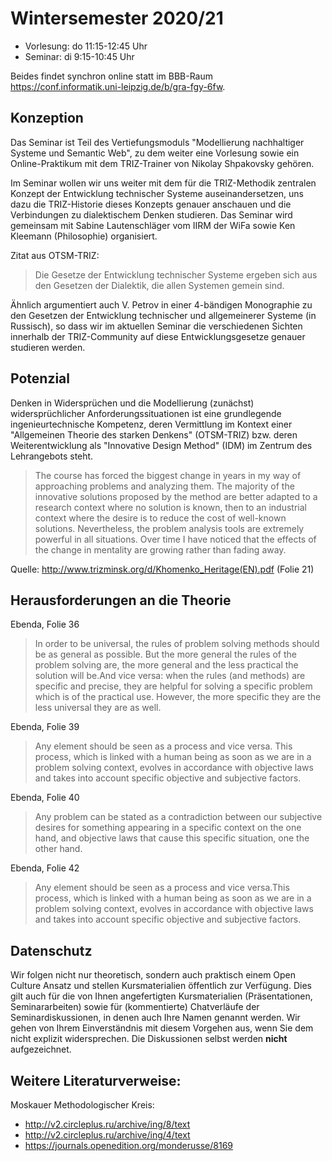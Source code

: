 # Wintersemester 2020/21

* Vorlesung: do 11:15-12:45 Uhr
* Seminar: di 9:15-10:45 Uhr

Beides findet synchron online statt im BBB-Raum
<https://conf.informatik.uni-leipzig.de/b/gra-fgy-6fw>.

## Konzeption

Das Seminar ist Teil des Vertiefungsmoduls "Modellierung nachhaltiger Systeme
und Semantic Web", zu dem weiter eine Vorlesung sowie ein Online-Praktikum mit
dem TRIZ-Trainer von Nikolay Shpakovsky gehören.

Im Seminar wollen wir uns weiter mit dem für die TRIZ-Methodik zentralen
Konzept der Entwicklung technischer Systeme auseinandersetzen, uns dazu die
TRIZ-Historie dieses Konzepts genauer anschauen und die Verbindungen zu
dialektischem Denken studieren.  Das Seminar wird gemeinsam mit Sabine
Lautenschläger vom IIRM der WiFa sowie Ken Kleemann (Philosophie) organisiert.

Zitat aus OTSM-TRIZ:
> Die Gesetze der Entwicklung technischer Systeme ergeben sich aus den
> Gesetzen der Dialektik, die allen Systemen gemein sind.

Ähnlich argumentiert auch V. Petrov in einer 4-bändigen Monographie zu den
Gesetzen der Entwicklung technischer und allgemeinerer Systeme (in Russisch),
so dass wir im aktuellen Seminar die verschiedenen Sichten innerhalb der
TRIZ-Community auf diese Entwicklungsgesetze genauer studieren werden.

## Potenzial 

Denken in Widersprüchen und die Modellierung (zunächst) widersprüchlicher
Anforderungssituationen ist eine grundlegende ingenieurtechnische Kompetenz,
deren Vermittlung im Kontext einer "Allgemeinen Theorie des starken Denkens"
(OTSM-TRIZ) bzw. deren Weiterentwicklung als "Innovative Design Method" (IDM)
im Zentrum des Lehrangebots steht.

> The course has forced the biggest change in years in my way of approaching
> problems and analyzing them. The majority of the innovative solutions
> proposed by the method are better adapted to a research context where no
> solution is known, then to an industrial context where the desire is to
> reduce the cost of well-known solutions. Nevertheless, the problem analysis
> tools are extremely powerful in all situations. Over time I have noticed
> that the effects of the change in mentality are growing rather than fading
> away.

Quelle: <http://www.trizminsk.org/d/Khomenko_Heritage(EN).pdf> (Folie 21)

## Herausforderungen an die Theorie

Ebenda, Folie 36
> In order to be universal, the rules of problem solving methods should be as
> general as possible. But the more general the rules of the problem solving
> are, the more general and the less practical the solution will be.And vice
> versa: when the rules (and methods) are specific and precise, they are
> helpful for solving a specific problem which is of the practical use.
> However, the more specific they are the less universal they are as well.

Ebenda, Folie 39
> Any element should be seen as a process and vice versa. This process, which
> is linked with a human being as soon as we are in a problem solving context,
> evolves in accordance with objective laws and takes into account specific
> objective and subjective factors.

Ebenda, Folie 40
> Any problem can be stated as a contradiction between our subjective desires
> for something appearing in a specific context on the one hand, and objective
> laws that cause this specific situation, one the other hand.

Ebenda, Folie 42
> Any element should be seen as a process and vice versa.This process, which
> is linked with a human being as soon as we are in a problem solving context,
> evolves in accordance with objective laws and takes into account specific
> objective and subjective factors.

## Datenschutz

Wir folgen nicht nur theoretisch, sondern auch praktisch einem Open Culture
Ansatz und stellen Kursmaterialien öffentlich zur Verfügung.  Dies gilt auch
für die von Ihnen angefertigten Kursmaterialien (Präsentationen,
Seminararbeiten) sowie für (kommentierte) Chatverläufe der
Seminardiskussionen, in denen auch Ihre Namen genannt werden.  Wir gehen von
Ihrem Einverständnis mit diesem Vorgehen aus, wenn Sie dem nicht explizit
widersprechen.  Die Diskussionen selbst werden __nicht__ aufgezeichnet.

## Weitere Literaturverweise:

Moskauer Methodologischer Kreis:
* <http://v2.circleplus.ru/archive/ing/8/text>
* <http://v2.circleplus.ru/archive/ing/4/text>
* <https://journals.openedition.org/monderusse/8169>
